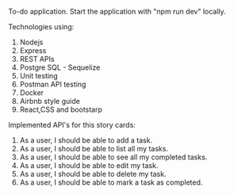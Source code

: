 To-do application.
Start the application with "npm run dev" locally.

Technologies using:
1.  Nodejs
2.  Express
3.  REST APIs
4.  Postgre SQL - Sequelize
5.  Unit testing
6.  Postman API testing
7.  Docker
8.  Airbnb style guide
9.  React,CSS and bootstarp

Implemented API's for this story cards:

1. As a user, I should be able to add a task.
2. As a user, I should be able to list all my tasks.
3. As a user, I should be able to see all my completed tasks.
4. As a user, I should be able to edit my task.
5. As a user, I should be able to delete my task.
6. As a user, I should be able to mark a task as completed.
